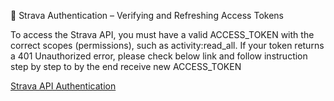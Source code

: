 🔐 Strava Authentication – Verifying and Refreshing Access Tokens

To access the Strava API, you must have a valid ACCESS_TOKEN with the correct scopes (permissions), 
such as activity:read_all. If your token returns a 401 Unauthorized error, 
please check below link and follow instruction step by step to by the end receive 
new ACCESS_TOKEN

[Strava API Authentication](https://developers.strava.com/docs/authentication/)
